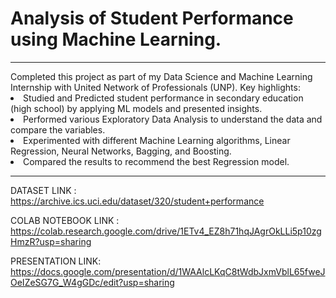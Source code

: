 # Analysis of Student Performance using Machine Learning.
<hr>
Completed this project as part of my Data Science and Machine Learning Internship with United Network of Professionals (UNP). Key highlights:

<li>Studied and Predicted student performance in secondary education (high school) by applying ML models and presented insights.
<li>Performed various Exploratory Data Analysis to understand the data and compare the variables.
<li>Experimented with different Machine Learning algorithms, Linear Regression, Neural Networks, Bagging, and Boosting.
<li>Compared the results to recommend the best Regression model.
<hr>

DATASET LINK : https://archive.ics.uci.edu/dataset/320/student+performance

COLAB NOTEBOOK LINK : https://colab.research.google.com/drive/1ETv4_EZ8h71hqJAgrOkLLi5p10zgHmzR?usp=sharing

PRESENTATION LINK: https://docs.google.com/presentation/d/1WAAlcLKqC8tWdbJxmVblL65fweJOeIZeSG7G_W4gGDc/edit?usp=sharing
